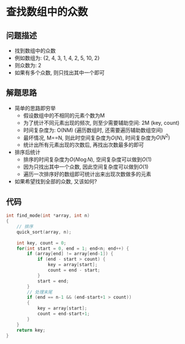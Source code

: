 # 查找数组中的众数

## 问题描述

- 找到数组中的众数
- 例如数组为: {2, 4, 3, 1, 4, 2, 5, 10, 2}
- 则众数为: 2
- 如果有多个众数, 则只找出其中一个即可

## 解题思路

- 简单的思路即穷举
    - 假设数组中的不相同的元素个数为M
    - 为了统计不同元素出现的频次, 则至少需要辅助空间: 2M (key, count)
    - 时间复杂度为: O(NM) (遍历数组时, 还需要遍历辅助数组空间)
    - 最坏情况, M==N, 则此时空间复杂度为$O(N)$, 时间复杂度为$O(N^2)$
    - 统计出所有元素出现的次数后, 再找出次数最多的即可
- 排序后统计
    - 排序的时间复杂度为$O(N \log N)$, 空间复杂度可以做到$O(1)$
    - 因为只找出其中一个众数, 因此空间复杂度可以做到$O(1)$
    - 遍历一次排序好的数组即可统计出来出现次数做多的元素
- 如果希望找到全部的众数, 又该如何?

## 代码

```C
int find_mode(int *array, int n)
{
    // 排序
    quick_sort(array, n);
    
    int key, count = 0;
    for(int start = 0, end = 1; end<n; end++) {
        if (array[end] != array[end-1]) {
            if (end - start > count) {
                key = array[start];
                count = end - start;
            }
            start = end;
        }
        // 处理末尾
        if (end == n-1 && (end-start+1 > count))
        {
            key = array[start];
            count = end-start+1;
        }
    }
    return key;
}
```
